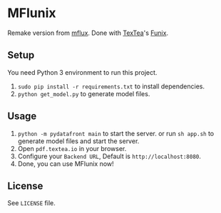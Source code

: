 # MFlunix

Remake version from [mflux](https://github.com/forrestbao/mflux). Done with [TexTea](https://github.com/TexteaInc/)'s [Funix](https://github.com/TexteaInc/funix).

## Setup

You need Python 3 environment to run this project.

1. `sudo pip install -r requirements.txt` to install dependencies.
2. `python get_model.py` to generate model files.

## Usage

1. `python -m pydatafront main` to start the server.
   or run `sh app.sh` to generate model files and start the server.
2. Open `pdf.textea.io` in your browser.
3. Configure your `Backend URL`, Default is `http://localhost:8080`.
4. Done, you can use MFlunix now!

## License

See `LICENSE` file.
